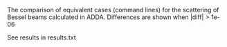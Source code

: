 The comparison of equivalent cases (command lines)
for the scattering of Bessel beams calculated in ADDA.
Differences are shown when |diff| > 1e-06

See results in results.txt
